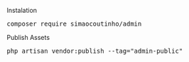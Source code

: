 Instalation

<pre>
composer require simaocoutinho/admin
</pre>

Publish Assets
<pre>
php artisan vendor:publish --tag="admin-public"
</pre>
